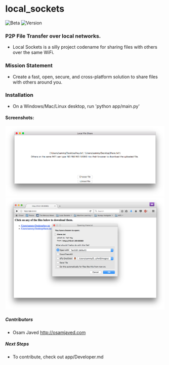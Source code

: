 # local_sockets
![Beta](https://img.shields.io/badge/Status-Alpha-yellowgreen.svg?style=flat "Alpha")
![Version](https://img.shields.io/badge/Version-0.0-yellowgreen.svg)


### P2P File Transfer over local networks.  

* Local Sockets is a silly project codename for sharing files with others over the same WiFi.   

### Mission Statement
* Create a fast, open, secure, and cross-platform solution to share files with others around you.  

### Installation
* On a Windows/Mac/Linux desktop, run 'python app/main.py'

#### Screenshots:
![app screenshot](marketing/screenshots/desktopapp_screenshot.png)
![web app screenshot](marketing/screenshots/web_interface.png)

##### Contributors

* Osam Javed <http://osamjaved.com>


##### Next Steps
* To contribute, check out app/Developer.md
